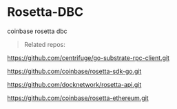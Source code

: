 # Rosetta-DBC

coinbase rosetta dbc

> Related repos:

https://github.com/centrifuge/go-substrate-rpc-client.git

https://github.com/coinbase/rosetta-sdk-go.git

https://github.com/docknetwork/rosetta-api.git

https://github.com/coinbase/rosetta-ethereum.git
